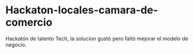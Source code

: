 # Hackaton-locales-camara-de-comercio
Hackatón de talento Tech,  la solucion gustó pero faltó mejorar el modelo de negocio.
